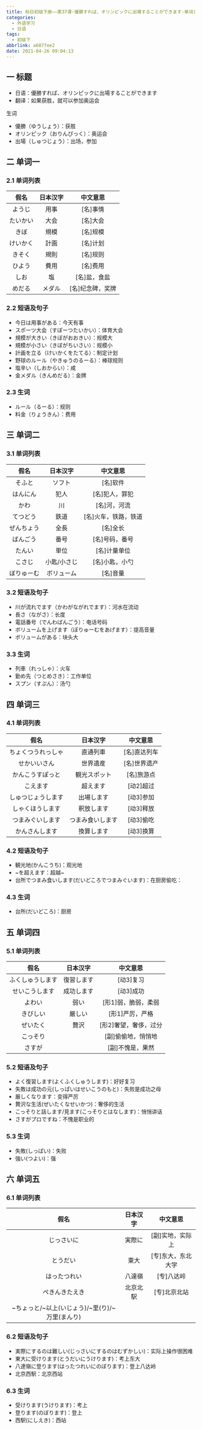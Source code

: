 ```yaml
---
title: 标日初级下册——第37课-優勝すれば、オリンピックに出場することができます-单词(37.1)
categories:
  - 外语学习
  - 日语
tags:
  - 初级下
abbrlink: a607fee2
date: 2021-04-26 09:04:13
---
```

## 一 标题

* 日语：優勝すれば、オリンピックに出場することができます
* 翻译：如果获胜，就可以参加奥运会

<!--more-->

生词

* 優勝（ゆうしょう）：获胜
* オリンピック（おりんぴっく）：奥运会
* 出場（しゅつじょう）：出场，参加

## 二 单词一

### 2.1 单词列表

|   假名   | 日本汉字 |     中文意思     |
| :------: | :------: | :--------------: |
|  ようじ  |   用事   |     [名]事情     |
| たいかい |   大会   |     [名]大会     |
|   きぼ   |   規模   |     [名]规模     |
| けいかく |   計画   |     [名]计划     |
|  きそく  |   規則   |     [名]规则     |
|  ひよう  |   費用   |     [名]费用     |
|   しお   |    塩    |   [名]盐，食盐   |
|  めだる  |  メダル  | [名]纪念碑，奖牌 |

### 2.2 短语及句子

* 今日は用事がある：今天有事
* スポーツ大会（すぽーつたいかい）：体育大会
* 規模が大きい（きぼがおおきい）：规模大
* 規模が小さい（きぼがちいさい）：规模小
* 計画を立る（けいかくをたてる）：制定计划
* 野球のルール（やきゅうのるーる）：棒球规则
* 塩辛い（しおからい）：咸
* 金メダル（きんめだる）：金牌

### 2.3 生词

* ルール（るーる）：规则
* 料金（りょうきん）：费用

## 三 单词二

### 3.1 单词列表

|    假名    |  日本汉字   |       中文意思       |
| :--------: | :---------: | :------------------: |
|   そふと   |   ソフト    |       [名]软件       |
|  はんにん  |    犯人     |    [名]犯人，罪犯    |
|    かわ    |     川      |     [名]河，河流     |
|  てつどう  |    鉄道     | [名]火车，铁路，铁道 |
| ぜんちょう |    全長     |       [名]全长       |
|  ばんごう  |    番号     |    [名]号码，番号    |
|   たんい   |    単位     |     [名]计量单位     |
|   こさじ   | 小匙/小さじ |    [名]小匙，小勺    |
| ぼりゅーむ | ボリューム  |       [名]音量       |

### 3.2 短语及句子

* 川が流れでます（かわがながれでます）：河水在流动
* 長さ（ながさ）：长度
* 電話番号（でんわばんごう）：电话号码
* ボリュームを上げます（ぼりゅーむをあげます）：提高音量
* ボリュームがある：块头大

### 3.3 生词

* 列車（れっしゃ）：火车
* 勤め先（つとめさき）：工作单位
* スプン（すぷん）：汤勺

## 四 单词三

### 4.1 单词列表

|        假名        |     日本汉字     |   中文意思   |
| :----------------: | :--------------: | :----------: |
| ちょくつうれっしゃ |     直通列車     | [名]直达列车 |
|    せかいいさん    |     世界遺産     | [名]世界遗产 |
|  かんこうすぽっと  |   観光スポット   |  [名]旅游点  |
|      こえます      |     超えます     |  [动2]超过   |
| しゅつじょうします |    出場します    |  [动3]参加   |
|  しゃくほうします  |    釈放します    |  [动3]释放   |
|  つまみぐいします  | つまみ食いします |  [动3]偷吃   |
|   かんさんします   |    換算します    |  [动3]换算   |

### 4.2 短语及句子

* 観光地(かんこうち)：观光地
* \~を超えます：超越\~
* 台所でつまみ食いします(だいどころでつまみぐいます)：在厨房偷吃：

### 4.3 生词

* 台所(だいどころ)：厨房

## 五 单词四

### 5.1 单词列表

|       假名       |  日本汉字  |       中文意思        |
| :--------------: | :--------: | :-------------------: |
| ふくしゅうします | 復習します |       [动3]复习       |
|  せいこうします  | 成功します |       [动3]成功       |
|      よわい      |    弱い    |  [形1]弱，脆弱，柔弱  |
|     きびしい     |   厳しい   |    [形1]严厉，严格    |
|     ぜいたく     |    贅沢    | [形2]奢望，奢侈，过分 |
|     こっそり     |            |  [副]偷偷地，悄悄地   |
|      さすが      |            |   [副]不愧是，果然    |

### 5.2 短语及句子

* よく復習します(よくふくしゅうします)：好好复习
* 失敗は成功の元(しっぱいはせいこうのもと)：失败是成功之母
* 厳しくなります：变得严厉
* 贅沢な生活(ぜいたくなせいかつ)：奢侈的生活
* こっそりと話します/見ます(こっそりとはなします)：悄悄讲话
* さすがプロですね：不愧是职业的

### 5.3 生词

* 失敗(しっぱい)：失败
* 強い(つよい)：强

## 六 单词五

### 6.1 单词列表

|                      假名                       | 日本汉字 |      中文意思      |
| :---------------------------------------------: | :------: | :----------------: |
|                   じっさいに                    |  実際に  |  [副]实地，实际上  |
|                    とうだい                     |   東大   | [专]东大，东北大学 |
|                  はったつれい                   |  八達嶺  |     [专]八达岭     |
|                 ぺきんきたえき                  | 北京北駅 |    [专]北京北站    |
| \~ちょっと/\~以上(いじょう)/\~里(り)/\~万里(まんり) |          |                    |

### 6.2 短语及句子

* 実際にするのは難しい(じっさいにするのはむずかしい)：实际上操作很困难
* 東大に受けります(とうだいにうけります)：考上东大
* 八達嶺に登ります(はったつれいにのぼります)：登上八达岭
* 北京西駅：北京西站

### 6.3 生词

* 受けります(うけります)：考上
* 登ります(のぼります)：登上
* 西駅(にしえき)：西站